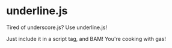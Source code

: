 underline.js
============

Tired of underscore.js? Use underline.js!

Just include it in a script tag, and BAM! You're cooking with gas!
